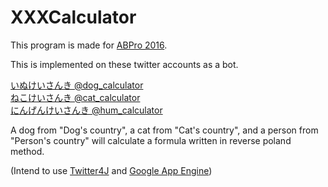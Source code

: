 # XXXCalculator

This program is made for [ABPro 2016](http://abpro.jp/). 

This is implemented on these twitter accounts as a bot.  

[いぬけいさんき @dog_calculator](https://twitter.com/dog_calculator)  
[ねこけいさんき @cat_calculator](https://twitter.com/cat_calculator)  
[にんげんけいさんき @hum_calculator](https://twitter.com/hum_calculator)  

A dog from "Dog's country", a cat from "Cat's country", and a person from "Person's country" will calculate a formula written in reverse poland method.

(Intend to use [Twitter4J](http://twitter4j.org/en/index.html) and [Google App Engine](https://cloud.google.com/appengine/))
